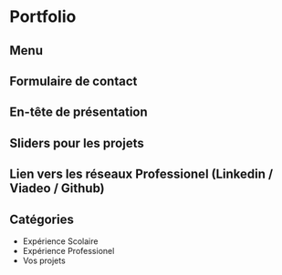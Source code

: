 # Portfolio

## Menu
## Formulaire de contact
## En-tête de présentation
## Sliders pour les projets
## Lien vers les réseaux Professionel (Linkedin / Viadeo / Github)

## Catégories
  * Expérience Scolaire
  * Expérience Professionel
  * Vos projets



